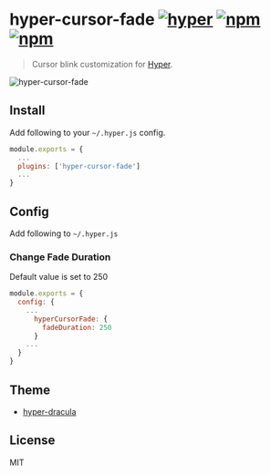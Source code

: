 # hyper-cursor-fade [![hyper](https://img.shields.io/badge/Hyper-v1.3.0-green.svg)](https://github.com/zeit/hyper/releases/tag/1.3.0) [![npm](https://img.shields.io/npm/v/hyper-cursor-fade.svg?maxAge=86400?style=flat-square)](https://www.npmjs.com/package/hyper-cursor-fade) [![npm](https://img.shields.io/npm/dt/hyper-cursor-fade.svg?maxAge=86400?style=flat-square)](https://www.npmjs.com/package/hyper-cursor-fade)

> Cursor blink customization for [Hyper](https://hyper.is).

![hyper-cursor-fade](http://i.imgur.com/4cxC2nk.gif)


## Install

Add following to your `~/.hyper.js` config.

```javascript
module.exports = {
  ...
  plugins: ['hyper-cursor-fade']
  ...
}
```


## Config

Add following to `~/.hyper.js`

### Change Fade Duration
Default value is set to 250

```javascript
module.exports = {
  config: {
    ...
      hyperCursorFade: {
        fadeDuration: 250
      }
    ...
  }
}
```

## Theme

* [hyper-dracula](https://www.npmjs.com/package/hyper-dracula)

## License

MIT
